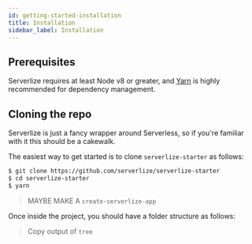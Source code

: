 ```yaml
---
id: getting-started-installation
title: Installation
sidebar_label: Installation
---
```


## Prerequisites

Serverlize requires at least Node v8 or greater, and [Yarn]() is highly recommended for dependency management.

## Cloning the repo

Serverlize is just a fancy wrapper around Serverless, so if you're familiar with it this should be a cakewalk.

The easiest way to get started is to clone `serverlize-starter` as follows:

```bash
$ git clone https://github.com/serverlize/serverlize-starter
$ cd serverlize-starter
$ yarn
```

> MAYBE MAKE A `create-serverlize-app`

Once inside the project, you should have a folder structure as follows:

> Copy output of `tree`

